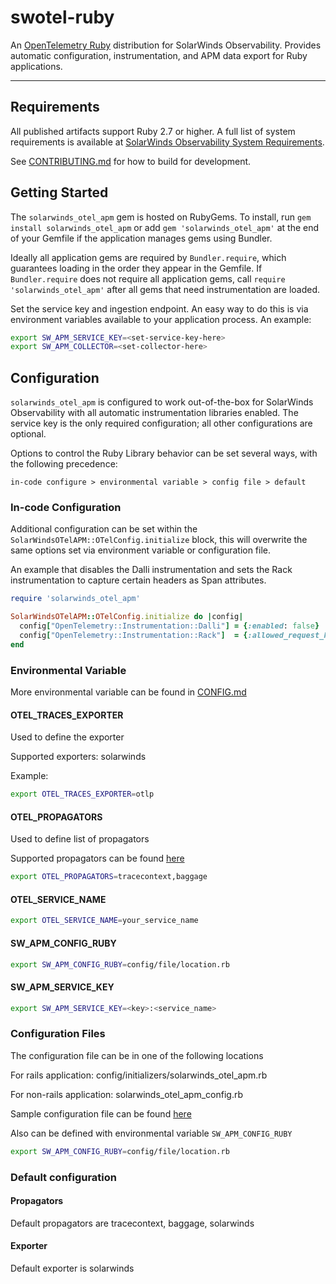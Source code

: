 # swotel-ruby
An [OpenTelemetry Ruby](https://opentelemetry.io/docs/instrumentation/ruby/) distribution for SolarWinds Observability. Provides automatic configuration, instrumentation, and APM data export for Ruby applications.

----
## Requirements
All published artifacts support Ruby 2.7 or higher. A full list of system requirements is available at [SolarWinds Observability System Requirements](https://documentation.solarwinds.com/en/success_center/observability/content/configure/services/ruby/install.htm).

See [CONTRIBUTING.md](CONTRIBUTING.md) for how to build for development.

## Getting Started

The `solarwinds_otel_apm` gem is hosted on RubyGems. To install, run `gem install solarwinds_otel_apm` or add `gem 'solarwinds_otel_apm'` at the end of your Gemfile if the application manages gems using Bundler.

Ideally all application gems are required by `Bundler.require`, which guarantees loading in the order they appear in the Gemfile. If `Bundler.require` does not require all application gems, call `require 'solarwinds_otel_apm'` after all gems that need instrumentation are loaded.

Set the service key and ingestion endpoint. An easy way to do this is via environment variables available to your application process. An example:

```bash
export SW_APM_SERVICE_KEY=<set-service-key-here>
export SW_APM_COLLECTOR=<set-collector-here>
```

## Configuration

`solarwinds_otel_apm` is configured to work out-of-the-box for SolarWinds Observability with all automatic instrumentation libraries enabled. The service key is the only required configuration; all other configurations are optional.

Options to control the Ruby Library behavior can be set several ways, with the following precedence:

`in-code configure > environmental variable > config file > default`

### In-code Configuration

Additional configuration can be set within the `SolarWindsOTelAPM::OTelConfig.initialize` block, this will overwrite the same options set via environment variable or configuration file.

An example that disables the Dalli instrumentation and sets the Rack instrumentation to capture certain headers as Span attributes.
```ruby
require 'solarwinds_otel_apm'

SolarWindsOTelAPM::OTelConfig.initialize do |config|
  config["OpenTelemetry::Instrumentation::Dalli"] = {:enabled: false}
  config["OpenTelemetry::Instrumentation::Rack"]  = {:allowed_request_headers: ['header1', 'header2']}
end
```

### Environmental Variable

More environmental variable can be found in [CONFIG.md](https://github.com/solarwindscloud/swotel-ruby/blob/main/CONFIG.md)

#### OTEL_TRACES_EXPORTER

Used to define the exporter

Supported exporters: solarwinds

Example:
```bash
export OTEL_TRACES_EXPORTER=otlp
```

#### OTEL_PROPAGATORS

Used to define list of propagators

Supported propagators can be found [here](https://github.com/open-telemetry/opentelemetry-ruby/blob/main/sdk/lib/opentelemetry/sdk/configurator.rb#L199-L208)

```bash
export OTEL_PROPAGATORS=tracecontext,baggage
```

#### OTEL_SERVICE_NAME

```bash
export OTEL_SERVICE_NAME=your_service_name
```

#### SW_APM_CONFIG_RUBY

```bash
export SW_APM_CONFIG_RUBY=config/file/location.rb
```

#### SW_APM_SERVICE_KEY

```bash
export SW_APM_SERVICE_KEY=<key>:<service_name>
```


### Configuration Files

The configuration file can be in one of the following locations

For rails application: config/initializers/solarwinds_otel_apm.rb

For non-rails application: solarwinds_otel_apm_config.rb

Sample configuration file can be found [here](https://github.com/solarwindscloud/swotel-ruby/blob/main/lib/rails/generators/solarwinds_otel_apm/templates/solarwinds_otel_apm_initializer.rb)


Also can be defined with environmental variable `SW_APM_CONFIG_RUBY`

```bash
export SW_APM_CONFIG_RUBY=config/file/location.rb
```

### Default configuration

#### Propagators

Default propagators are tracecontext, baggage, solarwinds

#### Exporter

Default exporter is solarwinds
